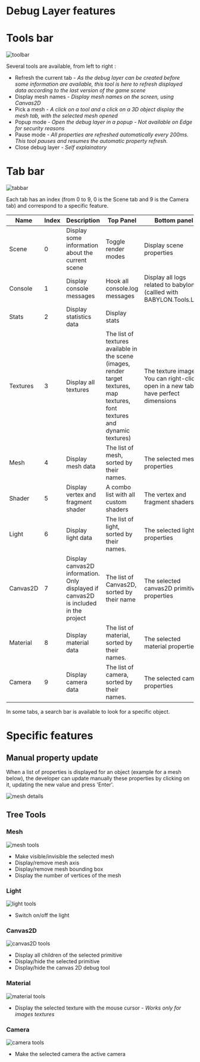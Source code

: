# Debug Layer features 

# Tools bar

![toolbar](/img/overviews/debuglayer/toolbar.jpg)

Several tools are available, from left to right : 
* Refresh the current tab - *As the debug layer can be created before some information are available, this tool is here to refresh displayed data according to the last version of the game scene*
* Display mesh names - *Display mesh names on the screen, using Canvas2D*
* Pick a mesh - *A click on a tool and a click on a 3D object display the mesh tab, with the selected mesh opened*
* Popup mode - *Open the debug layer in a popup - Not available on Edge for security reasons*
* Pause mode - *All properties are refreshed automatically every 200ms. This tool pauses and resumes the automatic property refresh.*
* Close debug layer - *Self explainatory*

# Tab bar

![tabbar](/img/overviews/debuglayer/tabbar.jpg)

Each tab has an index (from 0 to 9, 0 is the Scene tab and 9 is the Camera tab) and correspond to a specific feature.

| Name | Index | Description | Top Panel | Bottom panel | 
| ---- | --- | --- | --- | ---- |
| Scene | 0 | Display some information about the current scene | Toggle render modes | Display scene properties |
| Console | 1 | Display console messages | Hook all console.log messages | Display all logs related to babylon.js (callled with BABYLON.Tools.Log) |
| Stats | 2 | Display statistics data | Display stats | | 
| Textures | 3 | Display all textures | The list of textures available in the scene (images, render target textures, map textures, font textures and dynamic textures) | The texture image. You can right-click - open in a new tab to have perfect dimensions |
| Mesh | 4 | Display mesh data | The list of mesh, sorted by their names. | The selected mesh properties |
| Shader | 5 |Display vertex and fragment shader | A combo list with all custom shaders | The vertex and fragment shaders |
| Light | 6 | Display light data | The list of light, sorted by their names. | The selected light properties |
| Canvas2D | 7 | Display canvas2D information. Only displayed if canvas2D is included in the project | The list of Canvas2D, sorted by their name | The selected canvas2D primitive properties |
| Material | 8 | Display material data | The list of material, sorted by their names. | The selected material properties |
| Camera | 9 | Display camera data | The list of camera, sorted by their names. | The selected camera properties |

In some tabs, a search bar is available to look for a specific object.

# Specific features

## Manual property update
When a list of properties is displayed for an object (example for a mesh below), the developer can update manually these properties by clicking on it, updating the new value and press 'Enter'.

![mesh details](/img/overviews/debuglayer/meshdetails.jpg)

## Tree Tools

 ### Mesh
 
![mesh tools](/img/overviews/debuglayer/meshtools.jpg)

* Make visible/invisible the selected mesh
* Display/remove mesh axis
* Display/remove mesh bounding box
* Display the number of vertices of the mesh

 ### Light
 
![light tools](/img/overviews/debuglayer/lighttools.jpg)

* Switch on/off the light

### Canvas2D

![canvas2D tools](/img/overviews/debuglayer/canvas2Dtools.jpg)

* Display all children of the selected primitive
* Display/hide the selected primitive
* Display/hide the canvas 2D debug tool

### Material

![material tools](/img/overviews/debuglayer/materialtools.jpg)

* Display the selected texture with the mouse cursor - *Works only for images textures*

### Camera

![camera tools](/img/overviews/debuglayer/cameratools.jpg)

* Make the selected camera the active camera


